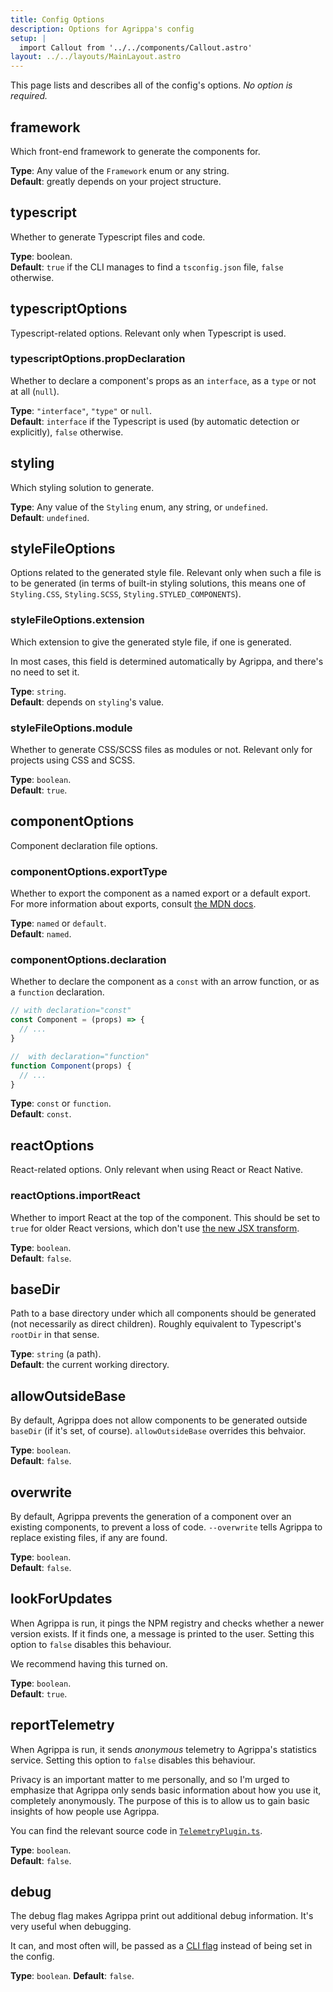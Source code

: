 ```yaml
---
title: Config Options
description: Options for Agrippa's config
setup: |
  import Callout from '../../components/Callout.astro'
layout: ../../layouts/MainLayout.astro
---
```


This page lists and describes all of the config's options. *No option is required.*

## framework

Which front-end framework to generate the components for.

**Type**: Any value of the `Framework` enum or any string. <br/>
**Default**: greatly depends on your project structure.

## typescript

Whether to generate Typescript files and code.

**Type**: boolean. <br/>
**Default**: `true` if the CLI manages to find a `tsconfig.json` file, `false` otherwise.

## typescriptOptions

Typescript-related options. Relevant only when Typescript is used.

### typescriptOptions.propDeclaration

Whether to declare a component's props as an `interface`, as a `type` or not at all (`null`).

**Type**: `"interface"`, `"type"` or `null`. <br/>
**Default**: `interface` if the Typescript is used (by automatic detection or explicitly), `false` otherwise.

## styling

Which styling solution to generate.

**Type**: Any value of the `Styling` enum, any string, or `undefined`. <br/>
**Default**: `undefined`.

## styleFileOptions

Options related to the generated style file. Relevant only when such a file is to be generated (in terms of built-in styling solutions,
this means one of `Styling.CSS`, `Styling.SCSS`, `Styling.STYLED_COMPONENTS`).

### styleFileOptions.extension

Which extension to give the generated style file, if one is generated.

In most cases, this field is determined automatically by Agrippa, and there's no need to set it.

**Type**: `string`. <br/>
**Default**: depends on `styling`'s value.

### styleFileOptions.module

Whether to generate CSS/SCSS files as modules or not.
Relevant only for projects using CSS and SCSS.

**Type**: `boolean`. <br/>
**Default**: `true`.

## componentOptions

Component declaration file options.

### componentOptions.exportType

Whether to export the component as a named export or a default export.
For more information about exports, consult [the MDN docs](https://developer.mozilla.org/en-US/docs/web/javascript/reference/statements/export#syntax).

**Type**: `named` or `default`. <br/>
**Default**: `named`.

### componentOptions.declaration

Whether to declare the component as a `const` with an arrow function, or as a `function` declaration.

```js
// with declaration="const"
const Component = (props) => { 
  // ...
} 

//  with declaration="function"
function Component(props) {
  // ...
}
```

**Type**: `const` or `function`. <br/>
**Default**: `const`.

## reactOptions

React-related options. Only relevant when using React or React Native.

### reactOptions.importReact

Whether to import React at the top of the component.
This should be set to `true` for older React versions, which don't use [the new JSX transform](https://reactjs.org/blog/2020/09/22/introducing-the-new-jsx-transform.html).

**Type**: `boolean`. <br/>
**Default**: `false`.


## baseDir

Path to a base directory under which all components should be generated (not necessarily as direct children).
Roughly equivalent to Typescript's `rootDir` in that sense.

**Type**: `string` (a path). <br/>
**Default**: the current working directory.

## allowOutsideBase

By default, Agrippa does not allow components to be generated outside `baseDir` (if it's set, of course). `allowOutsideBase` overrides this behvaior. 

**Type**: `boolean`. <br/>
**Default**: `false`.

## overwrite

By default, Agrippa prevents the generation of a component over an existing components, to prevent a loss of code. `--overwrite` tells Agrippa to replace existing files, if any are found.

**Type**: `boolean`. <br/>
**Default**: `false`.

## lookForUpdates

When Agrippa is run, it pings the NPM registry and checks whether a newer version exists.
If it finds one, a message is printed to the user. Setting this option to `false` disables this behaviour.

We recommend having this turned on.

**Type**: `boolean`. <br/>
**Default**: `true`.

## reportTelemetry

When Agrippa is run, it sends *anonymous* telemetry to Agrippa's statistics service.
Setting this option to `false` disables this behaviour.

Privacy is an important matter to me personally, and so I'm urged to emphasize that Agrippa only sends basic information about how you use it, completely anonymously.
The purpose of this is to allow us to gain basic insights of how people use Agrippa.

You can find the relevant source code in [`TelemetryPlugin.ts`](https://github.com/NitzanHen/agrippa/blob/main/src/plugin/TelemetryPlugin.ts).

**Type**: `boolean`. <br/>
**Default**: `false`.

## debug

The debug flag makes Agrippa print out additional debug information. It's very useful when debugging.

It can, and most often will, be passed as a [CLI flag](/reference/cli) instead of being set in the config.

**Type**: `boolean`.
**Default**: `false`.
